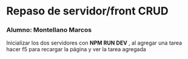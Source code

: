 # Repaso de servidor/front CRUD
### Alumno: Montellano Marcos
Inicializar los dos servidores con **NPM RUN DEV** , al agregar una tarea hacer f5 para recargar la página y ver la tarea agregada
